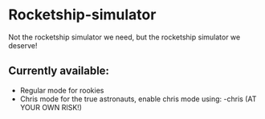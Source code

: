 # Rocketship-simulator
Not the rocketship simulator we need, but the rocketship simulator we deserve!
## Currently available:
- Regular mode for rookies
- Chris mode for the true astronauts, enable chris mode using: -chris (AT YOUR OWN RISK!)
